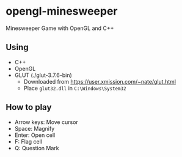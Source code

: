 # opengl-minesweeper

Minesweeper Game with OpenGL and C++

## Using

- C++
- OpenGL
- GLUT (./glut-3.7.6-bin)
  - Downloaded from <https://user.xmission.com/~nate/glut.html>
  - Place `glut32.dll` in `C:\Windows\System32`

## How to play

- Arrow keys: Move cursor
- Space: Magnify
- Enter: Open cell
- F: Flag cell					
- Q: Question Mark
